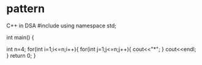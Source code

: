 # pattern
C++ in DSA
#include <iostream>
using namespace std;

int main() {
    
   int n=4;
   for(int i=1;i<=n;i++){
      for(int j=1;j<=n;j++){
         cout<<"*";
      }
      cout<<endl;
   }
   return 0;
}

  
